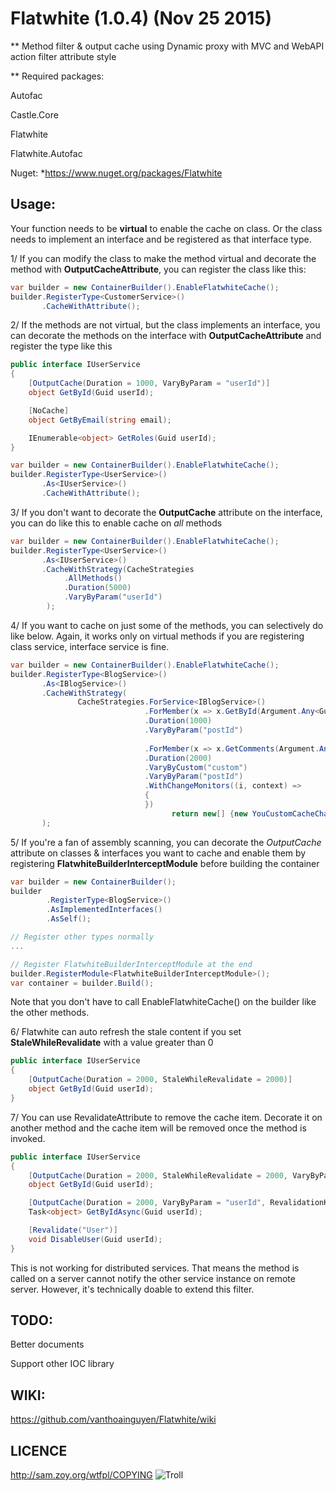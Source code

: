 ﻿# Flatwhite (1.0.4) (Nov 25 2015) 
** Method filter & output cache using Dynamic proxy with MVC and WebAPI action filter attribute style

** Required packages:

Autofac

Castle.Core

Flatwhite

Flatwhite.Autofac

Nuget: *https://www.nuget.org/packages/Flatwhite

## Usage: 

Your function needs to be **virtual** to enable the cache on class. Or the class needs to implement an interface and be registered as that interface type.

1/ If you can modify the class to make the method virtual and decorate the method with **OutputCacheAttribute**, you can register the class like this:

```C#
var builder = new ContainerBuilder().EnableFlatwhiteCache();
builder.RegisterType<CustomerService>()	   
       .CacheWithAttribute();
```

2/ If the methods are not virtual, but the class implements an interface, you can decorate the methods on the interface with **OutputCacheAttribute** and register the type like this

```C#
public interface IUserService
{
    [OutputCache(Duration = 1000, VaryByParam = "userId")]
    object GetById(Guid userId);

    [NoCache]
    object GetByEmail(string email);

    IEnumerable<object> GetRoles(Guid userId);
}

var builder = new ContainerBuilder().EnableFlatwhiteCache();
builder.RegisterType<UserService>()	  
	   .As<IUserService>()	 
       .CacheWithAttribute();
```

3/ If you don't want to decorate the **OutputCache** attribute on the interface, you can do like this to enable cache on *all* methods

```C#
var builder = new ContainerBuilder().EnableFlatwhiteCache();
builder.RegisterType<UserService>()	  
	   .As<IUserService>()	 
       .CacheWithStrategy(CacheStrategies
			.AllMethods()
			.Duration(5000)
			.VaryByParam("userId")
	    );
```

4/ If you want to cache on just some of the methods, you can selectively do like below. Again, it works only on virtual methods if you are registering class service, interface service is fine.

```C#
var builder = new ContainerBuilder().EnableFlatwhiteCache();
builder.RegisterType<BlogService>()
	   .As<IBlogService>()
	   .CacheWithStrategy(
	           CacheStrategies.ForService<IBlogService>()
						      .ForMember(x => x.GetById(Argument.Any<Guid>()))
							  .Duration(1000)
							  .VaryByParam("postId")
                        
							  .ForMember(x => x.GetComments(Argument.Any<Guid>(), Argument.Any<int>()))
						      .Duration(2000)
							  .VaryByCustom("custom")
							  .VaryByParam("postId")
							  .WithChangeMonitors((i, context) => 
							  {									
							  })
									return new[] {new YouCustomCacheChangeMonitor()};
       );
```

5/ If you're a fan of assembly scanning, you can decorate the *OutputCache* attribute on classes & interfaces you want to cache and enable them by registering **FlatwhiteBuilderInterceptModule** before building the container

```C#
var builder = new ContainerBuilder();
builder
		.RegisterType<BlogService>()
		.AsImplementedInterfaces()
		.AsSelf();

// Register other types normally
...

// Register FlatwhiteBuilderInterceptModule at the end
builder.RegisterModule<FlatwhiteBuilderInterceptModule>();            
var container = builder.Build();
```
Note that you don't have to call EnableFlatwhiteCache() on the builder like the other methods.

6/ Flatwhite can auto refresh the stale content if you set **StaleWhileRevalidate** with a value greater than 0

```C#
public interface IUserService
{
    [OutputCache(Duration = 2000, StaleWhileRevalidate = 2000)]
    object GetById(Guid userId);    
}
```

7/ You can use RevalidateAttribute to remove the cache item. Decorate it on another method and the cache item will be removed once the method is invoked.

```C#
public interface IUserService
{
    [OutputCache(Duration = 2000, StaleWhileRevalidate = 2000, VaryByParam = "userId", RevalidationKey = "User")]
	object GetById(Guid userId);

	[OutputCache(Duration = 2000, VaryByParam = "userId", RevalidationKey = "User")]
	Task<object> GetByIdAsync(Guid userId);	

	[Revalidate("User")]
	void DisableUser(Guid userId);  
}
```

This is not working for distributed services. That means the method is called on a server cannot notify the other service instance on remote server. However, it's technically doable to extend this filter.

## TODO:

Better documents

Support other IOC library


## WIKI:

https://github.com/vanthoainguyen/Flatwhite/wiki


## LICENCE
http://sam.zoy.org/wtfpl/COPYING 
![Troll](http://i40.tinypic.com/2m4vl2x.jpg) 